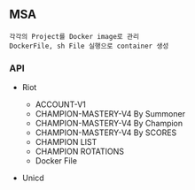 ## MSA
    각각의 Project를 Docker image로 관리
    DockerFile, sh File 실행으로 container 생성
    
### API
- Riot
    - ACCOUNT-V1
    - CHAMPION-MASTERY-V4 By Summoner
    - CHAMPION-MASTERY-V4 By Champion
    - CHAMPION-MASTERY-V4 By SCORES
    - CHAMPION LIST
    - CHAMPION ROTATIONS
    - Docker File

- Unicd
